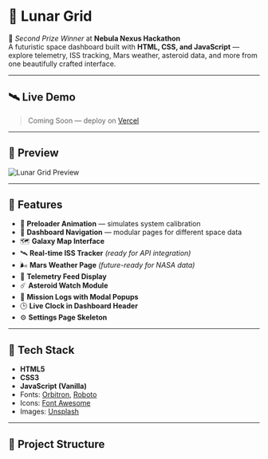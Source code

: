 # 🌌 Lunar Grid

🚀 *Second Prize Winner* at **Nebula Nexus Hackathon**  
A futuristic space dashboard built with **HTML, CSS, and JavaScript** — explore telemetry, ISS tracking, Mars weather, asteroid data, and more from one beautifully crafted interface.

---

## 🛰️ Live Demo

> Coming Soon — deploy on [Vercel](https://lunar-grid-phi.vercel.app/) 

---

## 📸 Preview

![Lunar Grid Preview](https://ibb.co/tTX9nCbp)

---

## 🧠 Features

- 🔧 **Preloader Animation** — simulates system calibration
- 🌌 **Dashboard Navigation** — modular pages for different space data
- 🗺️ **Galaxy Map Interface**
- 🛰️ **Real-time ISS Tracker** *(ready for API integration)*
- 🌬️ **Mars Weather Page** *(future-ready for NASA data)*
- 📡 **Telemetry Feed Display**
- ☄️ **Asteroid Watch Module**
- 📓 **Mission Logs with Modal Popups**
- 🕒 **Live Clock in Dashboard Header**
- ⚙️ **Settings Page Skeleton**

---

## 🔧 Tech Stack

- **HTML5**  
- **CSS3**  
- **JavaScript (Vanilla)**  
- Fonts: [Orbitron](https://fonts.google.com/specimen/Orbitron), [Roboto](https://fonts.google.com/specimen/Roboto)  
- Icons: [Font Awesome](https://fontawesome.com/)  
- Images: [Unsplash](https://unsplash.com/)

---

## 📁 Project Structure

